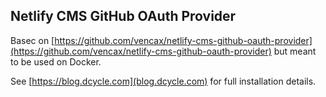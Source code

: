 Netlify CMS GitHub OAuth Provider
-----

Basec on [https://github.com/vencax/netlify-cms-github-oauth-provider](https://github.com/vencax/netlify-cms-github-oauth-provider) but meant to be used on Docker.

See [https://blog.dcycle.com](blog.dcycle.com) for full installation details.
